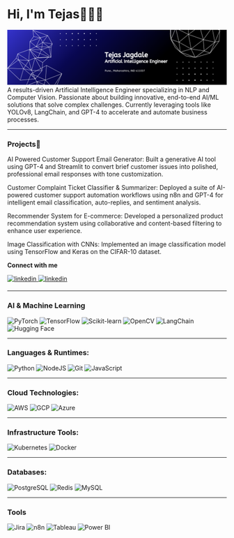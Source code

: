 # Hi, I'm Tejas👋👨‍💻

<img src="https://github.com/tejasjagdale-ai/tejasjagdale-ai/blob/main/TejasJagdale.png" alt="banner that says Tejas Jagdale - Artificial Intelligence Engineer">
A results-driven Artificial Intelligence Engineer specializing in NLP and Computer Vision. Passionate about building innovative, end-to-end AI/ML solutions that solve complex challenges. Currently leveraging tools like YOLOv8, LangChain, and GPT-4 to accelerate and automate business processes.
<hr>

### Projects🚀
<p>
AI Powered Customer Support Email Generator: Built a generative AI tool using GPT-4 and Streamlit to convert brief customer issues into polished, professional email responses with tone customization.
</p>

Customer Complaint Ticket Classifier & Summarizer: Deployed a suite of AI-powered customer support automation workflows using n8n and GPT-4 for intelligent email classification, auto-replies, and sentiment analysis.

Recommender System for E-commerce: Developed a personalized product recommendation system using collaborative and content-based filtering to enhance user experience.

Image Classification with CNNs: Implemented an image classification model using TensorFlow and Keras on the CIFAR-10 dataset.

**Connect with me**  
<div>
 <a href="https://www.linkedin.com/in/jagdaletejas/" target="_blank">
<img src=https://img.shields.io/badge/linkedin-%231E77B5.svg?&style=for-the-badge&logo=linkedin&logoColor=white alt=linkedin style="margin-bottom: 5px;" />
</a>
<a href="https://tejasjagdale.dev/" target="_blank">
<img src=https://img.shields.io/badge/Website-%844FBA.svg?&style=for-the-badge&logo=linkedin&logoColor=white alt=linkedin style="margin-bottom: 5px;" />
</a>
</div>

<hr>

### AI & Machine Learning

<p>
 
  <img alt="PyTorch" src="https://img.shields.io/badge/PyTorch-%23EE4C2C.svg?style=for-the-badge&logo=PyTorch&logoColor=white"/>
  <img alt="TensorFlow" src="https://img.shields.io/badge/TensorFlow-%23FF6F00.svg?style=for-the-badge&logo=TensorFlow&logoColor=white"/>
  <img alt="Scikit-learn" src="https://img.shields.io/badge/scikit--learn-%23F7931E.svg?style=for-the-badge&logo=scikit-learn&logoColor=white"/>
  <img alt="OpenCV" src="https://img.shields.io/badge/OpenCV-5C3EE8.svg?style=for-the-badge&logo=OpenCV&logoColor=white"/>
  <img alt="LangChain" src="https://img.shields.io/badge/LangChain-101010.svg?style=for-the-badge&logo=LangChain&logoColor=white"/>
  <img alt="Hugging Face" src="https://img.shields.io/badge/Hugging%20Face-FFD21E.svg?style=for-the-badge&logo=Hugging-Face&logoColor=black"/>
</p>  

<hr>



### Languages & Runtimes:

<p>
 
  <img alt="Python" src="https://img.shields.io/badge/Python-3776AB.svg?style=for-the-badge&logo=Python&logoColor=white"/>
  <img alt="NodeJS" src="https://img.shields.io/badge/Node.js-339933.svg?style=for-the-badge&logo=nodedotjs&logoColor=white"/>
  <img alt="Git" src="https://img.shields.io/badge/Git-F05032.svg?style=for-the-badge&logo=Git&logoColor=white"/>
   <img alt="JavaScript" src="https://img.shields.io/badge/JavaScript-F7DF1E.svg?style=for-the-badge&logo=JavaScript&logoColor=black"/>

</p>  

<hr>

### Cloud Technologies:

<p>
  <img alt="AWS" src="https://img.shields.io/badge/Amazon%20AWS-4285F4.svg?style=for-the-badge&logo=Amazon-AWS&logoColor=white"/>
  <img alt="GCP" src="https://img.shields.io/badge/Google%20Cloud-232F3E.svg?style=for-the-badge&logo=Google-Cloud&logoColor=white"/>
  <img alt="Azure" src="https://img.shields.io/badge/Microsoft%20Azure-0078D4.svg?style=for-the-badge&logo=Microsoft-Azure&logoColor=white"/>
  
</p>

<hr>

### Infrastructure Tools:

<p>
  <img alt="Kubernetes" src="https://img.shields.io/badge/Kubernetes-005571.svg?style=for-the-badge&logo=Kubernetes&logoColor=white"/>
  <img alt="Docker" src="https://img.shields.io/badge/Docker-2496EEE0000.svg?style=for-the-badge&logo=Docker&logoColor=white"/>
  
  
<hr>

### Databases:

<p>
  <img alt="PostgreSQL" src="https://img.shields.io/badge/PostgreSQL-844FBA.svg?style=for-the-badge&logo=PostgreSQL&logoColor=white"/>
  <img alt="Redis" src="https://img.shields.io/badge/Redis-FF4F8B.svg?style=for-the-badge&logo=Redis&logoColor=white"/>
  <img alt="MySQL" src="https://img.shields.io/badge/MySQL-4479A1.svg?style=for-the-badge&logo=MySQL&logoColor=white"/>
</p>  

<hr>

### Tools

<p>
 <img alt="Jira" src="https://img.shields.io/badge/Jira-0052CC.svg?style=for-the-badge&logo=Jira&logoColor=white"/>
 <img alt="n8n" src="https://img.shields.io/badge/n8n-1A1A1A.svg?style=for-the-badge&logo=n8n&logoColor=white"/>
 <img alt="Tableau" src="https://img.shields.io/badge/Tableau-E97627.svg?style=for-the-badge&logo=Tableau&logoColor=white"/>
 <img alt="Power BI" src="https://img.shields.io/badge/Power%20BI-F2C811.svg?style=for-the-badge&logo=Power-BI&logoColor=black"/>

</p>


